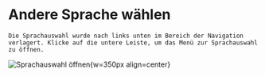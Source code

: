 # Andere Sprache wählen

```{note}
Die Sprachauswahl wurde nach links unten im Bereich der Navigation verlagert. Klicke auf die untere Leiste, um das Menü zur Sprachauswahl zu öffnen.
```

![Sprachauswahl öffnen](../images/documentation_language_menu.png){w=350px align=center}
